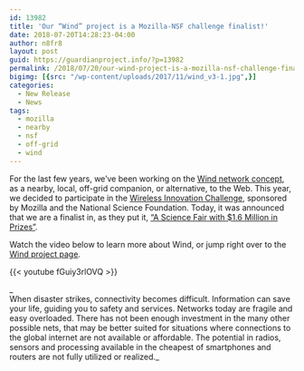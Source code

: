 ```yaml
---
id: 13982
title: 'Our “Wind” project is a Mozilla-NSF challenge finalist!'
date: 2018-07-20T14:28:23-04:00
author: n8fr8
layout: post
guid: https://guardianproject.info/?p=13982
permalink: /2018/07/20/our-wind-project-is-a-mozilla-nsf-challenge-finalist/
bigimg: [{src: "/wp-content/uploads/2017/11/wind_v3-1.jpg",}]
categories:
  - New Release
  - News
tags:
  - mozilla
  - nearby
  - nsf
  - off-grid
  - wind
---
```

For the last few years, we’ve been working on the [Wind network concept](https://guardianproject.info/wind/), as a nearby, local, off-grid companion, or alternative, to the Web. This year, we decided to participate in the [Wireless Innovation Challenge](https://wirelesschallenge.mozilla.org/), sponsored by Mozilla and the National Science Foundation. Today, it was announced that we are a finalist in, as they put it, [“A Science Fair with $1.6 Million in Prizes”](https://blog.mozilla.org/blog/2018/07/19/a-science-fair-with-1-6-million-in-prizes/). 

Watch the video below to learn more about Wind, or jump right over to the [Wind project page](https://guardianproject.info/wind/).

{{< youtube fGuiy3rlOVQ >}}

_  
When disaster strikes, connectivity becomes difficult. Information can save your life, guiding you to safety and services. Networks today are fragile and easy overloaded. There has not been enough investment in the many other possible nets, that may be better suited for situations where connections to the global internet are not available or affordable. The potential in radios, sensors and processing available in the cheapest of smartphones and routers are not fully utilized or realized._